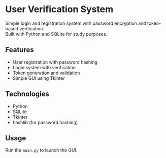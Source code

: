 # User Verification System

Simple login and registration system with password encryption and token-based verification.  
Built with Python and SQLite for study purposes.

## Features
- User registration with password hashing
- Login system with verification
- Token generation and validation
- Simple GUI using Tkinter

## Technologies
- Python
- SQLite
- Tkinter
- hashlib (for password hashing)

## Usage
Run the `main.py` to launch the GUI.
